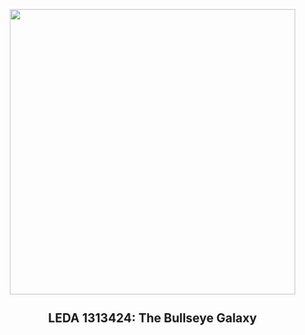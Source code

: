 
<p align="center"><img src="https://apod.nasa.gov/apod/image/2502/Hubble_LEDA1313424_STScI-01_1024.jpg" width="500" height="500"></p>
<h2 align="center"> LEDA 1313424: The Bullseye Galaxy </h2>
